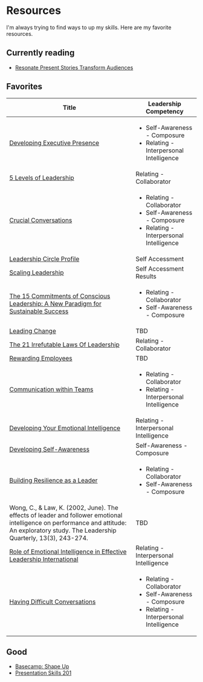 # Resources
I'm always trying to find ways to up my skills. Here are my favorite resources.

## Currently reading
* [Resonate Present Stories Transform Audiences](https://www.amazon.com/Resonate-Present-Stories-Transform-Audiences/dp/0470632011)

## Favorites

| Title         | Leadership Competency      |
|--------------|-----------|
| [Developing Executive Presence](https://www.linkedin.com/learning/developing-executive-presence?trk=share_ios_course_learning&shareId=r8pXRdX7S6SXBvFC4rDmRw==) | <ul><li>Self-Awareness - Composure</li><li>Relating - Interpersonal Intelligence</li></ul> |
| [5 Levels of Leadership](https://www.amazon.com/Levels-Leadership-Proven-Maximize-Potential/dp/B005SA65DI/ref=sr_1_2?crid=5LDW4NY3PBZ&keywords=5+levels+of+leadership+john+maxwell&qid=1570042280&s=gateway&sprefix=5+levels+of+leader%2Caps%2C162&sr=8-2)      | Relating - Collaborator  |
| [Crucial Conversations](https://www.amazon.com/Crucial-Conversations-Talking-Stakes-Second/dp/1469266822)      | <ul><li>Relating - Collaborator</li><li>Self-Awareness - Composure</li><li>Relating - Interpersonal Intelligence</li></ul> |
| [Leadership Circle Profile](https://leadershipcircle.com/en/products/leadership-circle-profile)      | Self Accessment  |
| [Scaling Leadership](https://www.amazon.ca/Scaling-Leadership-Building-Organizational-Capability/dp/1119538254)      | Self Accessment Results |
| [The 15 Commitments of Conscious Leadership: A New Paradigm for Sustainable Success](https://www.amazon.ca/15-Commitments-Conscious-Leadership-Sustainable/dp/0990976904/ref=sr_1_3?dchild=1&keywords=The+Conscious+Leadership+book&qid=1634679762&s=books&sr=1-3)      | <ul><li>Relating - Collaborator</li><li>Self-Awareness - Composure</li></ul>  |
| [Leading Change](./Leading_Change.pdf)      | TBD  |
| [The 21 Irrefutable Laws Of Leadership](./The21IrrefutableLawsOfLeadership.pdf)      | Relating - Collaborator |
| [Rewarding Employees](https://www.linkedin.com/learning/rewarding-employees/selecting-rewards?u=2157642)      | TBD  |
| [Communication within Teams](https://www.linkedin.com/learning/communication-within-teams/how-high-performing-teams-communicate?u=2157642)      | <ul><li>Relating - Collaborator</li><li>Relating - Interpersonal Intelligence</li></ul>   |
| [Developing Your Emotional Intelligence](https://www.linkedin.com/learning-login/share?account=2157642&forceAccount=false&redirect=https%3A%2F%2Fwww.linkedin.com%2Flearning%2Fdeveloping-your-emotional-intelligence%3Ftrk%3Dshare_ent_url%26shareId%3DmMHpRlOUTm%252BDtAYl0kCIUQ%253D%253D)      | Relating - Interpersonal Intelligence |
| [Developing Self-Awareness](https://www.linkedin.com/learning/developing-self-awareness/welcome?autoAdvance=true&autoSkip=false&autoplay=true&resume=false&u=2157642)      | Self-Awareness - Composure  |
| [Building Resilience as a Leader](https://www.linkedin.com/learning/building-resilience-as-a-leader/resilience-and-leadership?u=2157642)      | <ul><li>Relating - Collaborator</li><li>Self-Awareness - Composure</li></ul> |
| Wong, C., & Law, K. (2002, June). The effects of leader and follower emotional intelligence on performance and attitude: An exploratory study. The Leadership Quarterly, 13(3), 243-274.      | TBD  |
| [Role of Emotional Intelligence in Effective Leadership International](https://www.ijemr.net/DOC/RoleOfEmotionalIntelligenceInLeadershipEffectiveness.PDF)      | Relating - Interpersonal Intelligence  |
| [Having Difficult Conversations](https://www.linkedin.com/learning/having-difficult-conversations-2018/difficult-conversations?autoAdvance=true&autoSkip=false&autoplay=true&resume=false&u=2157642)      | <ul><li>Relating - Collaborator</li><li>Self-Awareness - Composure</li><li>Relating - Interpersonal Intelligence</li></ul> |


## Good
* [Basecamp: Shape Up](https://basecamp.com/shapeup)
* [Presentation Skills 201](https://www.amazon.com/Presentation-Skills-201-Confident-Presenter-ebook/dp/B01G3R9P5O)
